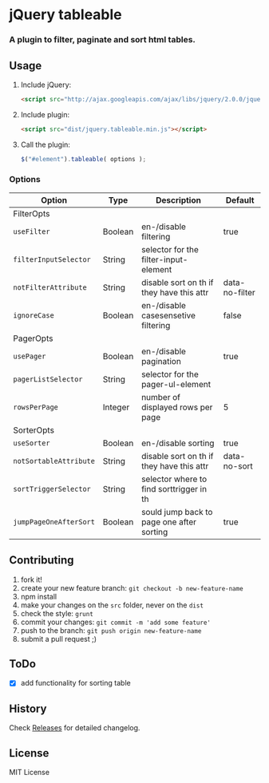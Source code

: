# jQuery tableable

### A plugin to filter, paginate and sort html tables.

## Usage

1. Include jQuery:

    ```html
    <script src="http://ajax.googleapis.com/ajax/libs/jquery/2.0.0/jquery.min.js"></script>
    ```

2. Include plugin:

    ```html
    <script src="dist/jquery.tableable.min.js"></script>
    ```

3. Call the plugin:

    ```javascript
    $("#element").tableable( options );
    ```

### Options

| Option                 | Type    | Description                               | Default        |
| ---------------------- | ------- | ----------------------------------------- | -------------- |
|FilterOpts||||
| `useFilter`            | Boolean | en-/disable filtering                     | true           |
| `filterInputSelector`  | String  | selector for the filter-input-element     |                |
| `notFilterAttribute`   | String  | disable sort on th if they have this attr | data-no-filter |
| `ignoreCase`           | Boolean | en-/disable casesensetive filtering       | false          |
|PagerOpts||||
| `usePager`             | Boolean | en-/disable pagination                    | true           |
| `pagerListSelector`    | String  | selector for the pager-ul-element         |                |
| `rowsPerPage`          | Integer | number of displayed rows per page         | 5              |
|SorterOpts||||
| `useSorter`            | Boolean | en-/disable sorting                       | true           |
| `notSortableAttribute` | String  | disable sort on th if they have this attr | data-no-sort   |
| `sortTriggerSelector`  | String  | selector where to find sorttrigger in th  |                |
| `jumpPageOneAfterSort` | Boolean | sould jump back to page one after sorting | true           |

## Contributing

1. fork it!
2. create your new feature branch: `git checkout -b new-feature-name`
3. npm install
4. make your changes on the `src` folder, never on the `dist`
5. check the style: `grunt`
6. commit your changes: `git commit -m 'add some feature'`
7. push to the branch: `git push origin new-feature-name`
8. submit a pull request ;)

## ToDo

- [x] add functionality for sorting table

## History

Check [Releases](https://github.com/manuelpiesold/tableable/releases) for detailed changelog.

## License

MIT License
